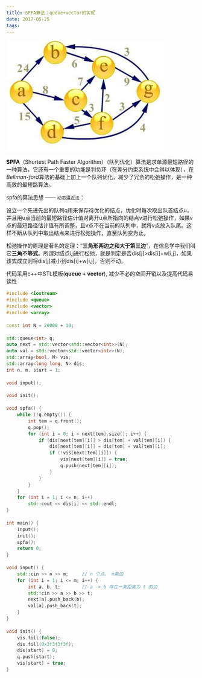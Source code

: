 ```yaml
---
title: SPFA算法：queue+vector的实现
date: 2017-05-25
tags: 
---
```


![](https://raw.githubusercontent.com/smilelc3/blog/main/images/SPFA算法：queue+vector的实现/timg-2.jpg)

**SPFA**（Shortest Path Faster Algorithm）（队列优化）算法是求单源最短路径的一种算法，它还有一个重要的功能是判负环（在差分约束系统中会得以体现），在*Bellman-ford*算法的基础上加上一个队列优化，减少了冗余的松弛操作，是一种高效的最短路算法。

spfa的算法思想 —— `动态逼近法`：

​	设立一个先进先出的队列q用来保存待优化的结点，优化时每次取出队首结点u，并且用u点当前的最短路径估计值对离开u点所指向的结点v进行松弛操作，如果v点的最短路径估计值有所调整，且v点不在当前的队列中，就将v点放入队尾。这样不断从队列中取出结点来进行松弛操作，直至队列空为止。 

​	松弛操作的原理是著名的定理：“**三角形两边之和大于第三边**”，在信息学中我们叫它**三角不等式**。所谓对结点i,j进行松弛，就是判定是否dis[j]>dis[i]+w[i,j]，如果该式成立则将dis[j]减小到dis[i]+w[i,j]，否则不动。 



代码采用c++中STL模板(**queue + vector**), 减少不必的空间开销以及提高代码易读性

```c++
#include <iostream>
#include <queue>
#include <vector>
#include <array>

const int N = 20000 + 10;

std::queue<int> q;
auto next = std::vector<std::vector<int>>(N);
auto val = std::vector<std::vector<int>>(N);
std::array<bool, N> vis;
std::array<long long, N> dis;
int n, m, start = 1;

void input();

void init();

void spfa() {
    while (!q.empty()) {
        int tem = q.front();
        q.pop();
        for (int i = 0; i < next[tem].size(); i++) {
            if (dis[next[tem][i]] > dis[tem] + val[tem][i]) {
                dis[next[tem][i]] = dis[tem] + val[tem][i];
                if (!vis[next[tem][i]]) {
                    vis[next[tem][i]] = true;
                    q.push(next[tem][i]);
                }
            }
        }
    }
    for (int i = 1; i <= n; i++)
        std::cout << dis[i] << std::endl;
}

int main() {
    input();
    init();
    spfa();
    return 0;
}

void input() {
    std::cin >> n >> m;     // n 个点， m条边
    for (int i = 1; i <= m; i++) {
        int a, b, t;        // a -> b 存在一条距离为 t 的边
        std::cin >> a >> b >> t;
        next[a].push_back(b);
        val[a].push_back(t);
    }
}

void init() {
    vis.fill(false);
    dis.fill(0x3f3f3f3f);
    dis[start] = 0;
    q.push(start);
    vis[start] = true;
}
```

